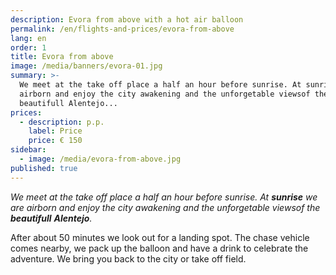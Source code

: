 ```yaml
---
description: Evora from above with a hot air balloon
permalink: /en/flights-and-prices/evora-from-above
lang: en
order: 1
title: Evora from above
image: /media/banners/evora-01.jpg
summary: >-
  We meet at the take off place a half an hour before sunrise. At sunrise we are
  airborn and enjoy the city awakening and the unforgetable viewsof the
  beautifull Alentejo...
prices:
  - description: p.p.
    label: Price
    price: € 150
sidebar:
  - image: /media/evora-from-above.jpg
published: true
---
```

*We meet at the take off place a half an hour before sunrise. At **sunrise** we are airborn and enjoy the city awakening and the unforgetable viewsof the **beautifull** **Alentejo**.*

After about 50 minutes we look out for a landing spot. The chase vehicle comes nearby, we pack up the balloon and have a drink to celebrate the adventure. We bring you back to the city or take off field.
